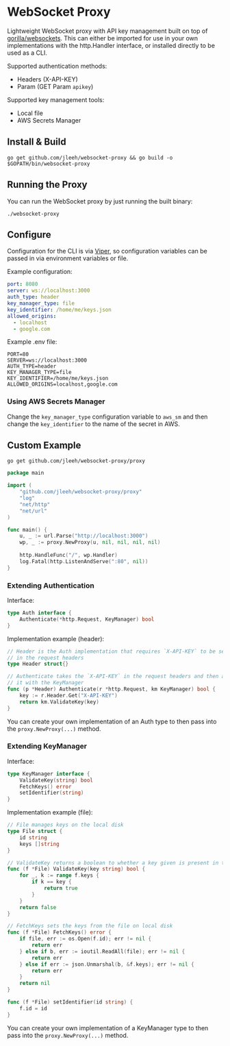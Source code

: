 # WebSocket Proxy
Lightweight WebSocket proxy with API key management built on top of 
[gorilla/websockets](https://github.com/gorilla/websocket). This can either be imported for use in your 
own implementations with the http.Handler interface, or installed directly to be used as a CLI.

Supported authentication methods:

- Headers (X-API-KEY)
- Param (GET Param `apikey`)

Supported key management tools:

- Local file
- AWS Secrets Manager

## Install & Build

```
go get github.com/jleeh/websocket-proxy && go build -o $GOPATH/bin/websocket-proxy
```

## Running the Proxy
You can run the WebSocket proxy by just running the built binary:
```
./websocket-proxy
```

## Configure

Configuration for the CLI is via [Viper](https://github.com/spf13/viper), so configuration variables can be passed in
via environment variables or file.

Example configuration:
```yaml
port: 8080
server: ws://localhost:3000
auth_type: header
key_manager_type: file
key_identifier: /home/me/keys.json
allowed_origins:
  - localhost
  - google.com
```

Example .env file:
```dotenv
PORT=80
SERVER=ws://localhost:3000
AUTH_TYPE=header
KEY_MANAGER_TYPE=file
KEY_IDENTIFIER=/home/me/keys.json
ALLOWED_ORIGINS=localhost,google.com
```

### Using AWS Secrets Manager
Change the `key_manager_type` configuration variable to `aws_sm` and then change the `key_identifier` to the name 
of the secret in AWS.

## Custom Example

```
go get github.com/jleeh/websocket-proxy/proxy
```

```go
package main

import (
	"github.com/jleeh/websocket-proxy/proxy"
	"log"
	"net/http"
	"net/url"
)

func main() {
	u, _ := url.Parse("http://localhost:3000")
	wp, _ := proxy.NewProxy(u, nil, nil, nil, nil)
	
	http.HandleFunc("/", wp.Handler)
	log.Fatal(http.ListenAndServe(":80", nil))
}
```

### Extending Authentication

Interface:
```go
type Auth interface {
	Authenticate(*http.Request, KeyManager) bool
}
```

Implementation example (header):
```go
// Header is the Auth implementation that requires `X-API-KEY` to be set
// in the request headers
type Header struct{}

// Authenticate takes the `X-API-KEY` in the request headers and then authenticates
// it with the KeyManager
func (p *Header) Authenticate(r *http.Request, km KeyManager) bool {
	key := r.Header.Get("X-API-KEY")
	return km.ValidateKey(key)
}
```

You can create your own implementation of an Auth type to then pass into the `proxy.NewProxy(...)` method.

### Extending KeyManager

Interface:
```go
type KeyManager interface {
	ValidateKey(string) bool
	FetchKeys() error
	setIdentifier(string)
}
```

Implementation example (file):
```go
// File manages keys on the local disk
type File struct {
	id string
	keys []string
}

// ValidateKey returns a boolean to whether a key given is present in the file
func (f *File) ValidateKey(key string) bool {
	for _, k := range f.keys {
		if k == key {
			return true
		}
	}
	return false
}

// FetchKeys sets the keys from the file on local disk
func (f *File) FetchKeys() error {
	if file, err := os.Open(f.id); err != nil {
		return err
	} else if b, err := ioutil.ReadAll(file); err != nil {
		return err
	} else if err := json.Unmarshal(b, &f.keys); err != nil {
		return err
	}
	return nil
}

func (f *File) setIdentifier(id string) {
	f.id = id
}
```

You can create your own implementation of a KeyManager type to then pass into the `proxy.NewProxy(...)` method.
